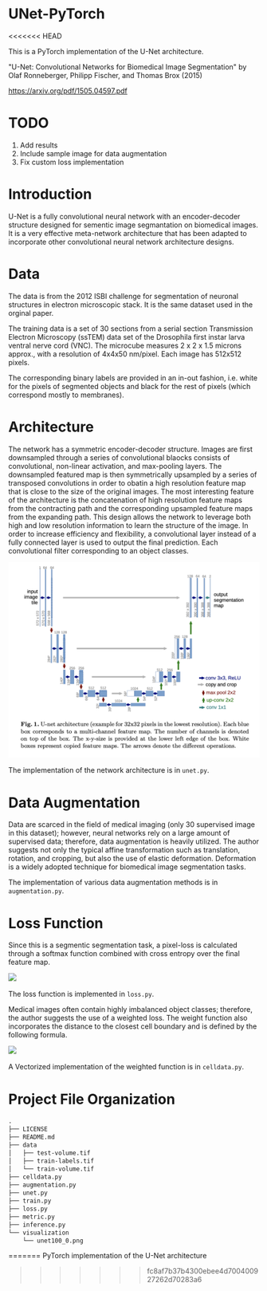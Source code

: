 # UNet-PyTorch
<<<<<<< HEAD

This is a PyTorch implementation of the U-Net architecture.

"U-Net: Convolutional Networks for Biomedical Image Segmentation" by Olaf Ronneberger, Philipp Fischer, and Thomas Brox (2015)

https://arxiv.org/pdf/1505.04597.pdf

# TODO
1. Add results
2. Include sample image for data augmentation
3. Fix custom loss implementation

# Introduction

U-Net is a fully convolutional neural network with an encoder-decoder structure designed for sementic image segmantation on biomedical images. It is a very effective meta-network architecture that has been adapted to incorporate other convolutional neural network architecture designs.

# Data

The data is from the 2012 ISBI challenge for segmentation of neuronal structures in electron microscopic stack. It is the same dataset used in the orginal paper.

The training data is a set of 30 sections from a serial section Transmission Electron Microscopy (ssTEM) data set of the Drosophila first instar larva ventral nerve cord (VNC). The microcube measures 2 x 2 x 1.5 microns approx., with a resolution of 4x4x50 nm/pixel. Each image has 512x512 pixels.

The corresponding binary labels are provided in an in-out fashion, i.e. white for the pixels of segmented objects and black for the rest of pixels (which correspond mostly to membranes).

# Architecture

The network has a symmetric encoder-decoder structure. Images are first downsampled through a series of convolutional blaocks consists of convolutional, non-linear activation, and max-pooling layers. The downsampled featured map is then symmetrically upsampled by a series of transposed convolutions in order to obatin a high resolution feature map that is close to the size of the original images. The most interesting feature of the architecture is the concatenation of high resolution feature maps from the contracting path and the corresponding upsampled feature maps from the expanding path. This design allows the network to leverage both high and low resolution information to learn the structure of the image. In order to increase efficiency and flexibility, a convolutional layer instead of a fully connected layer is used to output the final prediction. Each convolutional filter corresponding to an object classes.

![alt text](https://github.com/hayashimasa/UNet-PyTorch/blob/main/graphs/unet_architecture.png?raw=true)

The implementation of the network architecture is in `unet.py`.

# Data Augmentation

Data are scarced in the field of medical imaging (only 30 supervised image in this dataset); however, neural networks rely on a large amount of supervised data; therefore, data augmentation is heavily utilized. The author suggests not only the typical affine transformation such as translation, rotation, and cropping, but also the use of elastic deformation. Deformation is a widely adopted technique for biomedical image segmentation tasks.

The implementation of various data augmentation methods is in `augmentation.py`.

# Loss Function

Since this is a segmentic segmentation task, a pixel-loss is calculated through a softmax function combined with cross entropy over the final feature map.

<img src="https://render.githubusercontent.com/render/math?math=\large E = \sum_{x \in \Omega} w(x)log(p_{l(x)}(x))">

The loss function is implemented in `loss.py`.


Medical images often contain highly imbalanced object classes; therefore, the author suggests the use of a weighted loss. The weight function also incorporates the distance to the closest cell boundary and is defined by the following formula.

<img src="https://render.githubusercontent.com/render/math?math=\large w(x) = w_c(x) %2B w_0 \exp(-\frac{(d_1(x) %2B d_2(x))^2}{2\sigma^2})">

A Vectorized implementation of the weighted function is in `celldata.py`.


# Project File Organization
```
.
├── LICENSE
├── README.md
├── data
│   ├── test-volume.tif
│   ├── train-labels.tif
│   └── train-volume.tif
├── celldata.py
├── augmentation.py
├── unet.py
├── train.py
├── loss.py
├── metric.py
├── inference.py
└── visualization
    └── unet100_0.png
```
<!-- # Results -->
=======
PyTorch implementation of the U-Net architecture
>>>>>>> fc8af7b37b4300ebee4d700400927262d70283a6
